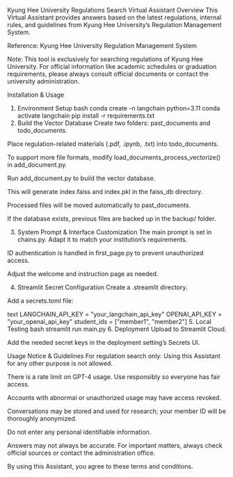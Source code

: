 Kyung Hee University Regulations Search Virtual Assistant
Overview
This Virtual Assistant provides answers based on the latest regulations, internal rules, and guidelines from Kyung Hee University’s Regulation Management System.

Reference: Kyung Hee University Regulation Management System

Note:
This tool is exclusively for searching regulations of Kyung Hee University. For official information like academic schedules or graduation requirements, please always consult official documents or contact the university administration.

Installation & Usage
1. Environment Setup
bash
conda create -n langchain python=3.11
conda activate langchain
pip install -r requirements.txt
2. Build the Vector Database
Create two folders: past_documents and todo_documents.

Place regulation-related materials (.pdf, .ipynb, .txt) into todo_documents.

To support more file formats, modify load_documents_process_vectorize() in add_document.py.

Run add_document.py to build the vector database.

This will generate index.faiss and index.pkl in the faiss_db directory.

Processed files will be moved automatically to past_documents.

If the database exists, previous files are backed up in the backup/ folder.

3. System Prompt & Interface Customization
The main prompt is set in chains.py. Adapt it to match your institution’s requirements.

ID authentication is handled in first_page.py to prevent unauthorized access.

Adjust the welcome and instruction page as needed.

4. Streamlit Secret Configuration
Create a .streamlit directory.

Add a secrets.toml file:

text
LANGCHAIN_API_KEY = "your_langchain_api_key"
OPENAI_API_KEY = "your_openai_api_key"
student_ids = ["member1", "member2"]
5. Local Testing
bash
streamlit run main.py
6. Deployment
Upload to Streamlit Cloud.

Add the needed secret keys in the deployment setting’s Secrets UI.

Usage Notice & Guidelines
For regulation search only: Using this Assistant for any other purpose is not allowed.

There is a rate limit on GPT-4 usage. Use responsibly so everyone has fair access.

Accounts with abnormal or unauthorized usage may have access revoked.

Conversations may be stored and used for research; your member ID will be thoroughly anonymized.

Do not enter any personal identifiable information.

Answers may not always be accurate. For important matters, always check official sources or contact the administration office.

By using this Assistant, you agree to these terms and conditions.
